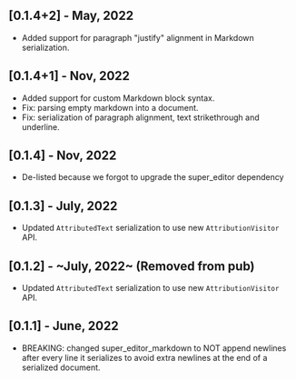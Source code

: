 ## [0.1.4+2] - May, 2022
* Added support for paragraph "justify" alignment in Markdown serialization.

## [0.1.4+1] - Nov, 2022
* Added support for custom Markdown block syntax.
* Fix: parsing empty markdown into a document.
* Fix: serialization of paragraph alignment, text strikethrough and underline.

## [0.1.4] - Nov, 2022
* De-listed because we forgot to upgrade the super_editor dependency

## [0.1.3] - July, 2022
* Updated `AttributedText` serialization to use new `AttributionVisitor` API.

## [0.1.2] - ~July, 2022~ (Removed from pub)
* Updated `AttributedText` serialization to use new `AttributionVisitor` API.

## [0.1.1] - June, 2022
* BREAKING: changed super_editor_markdown to NOT append newlines after every line it serializes to avoid extra newlines at the end of a serialized document.
